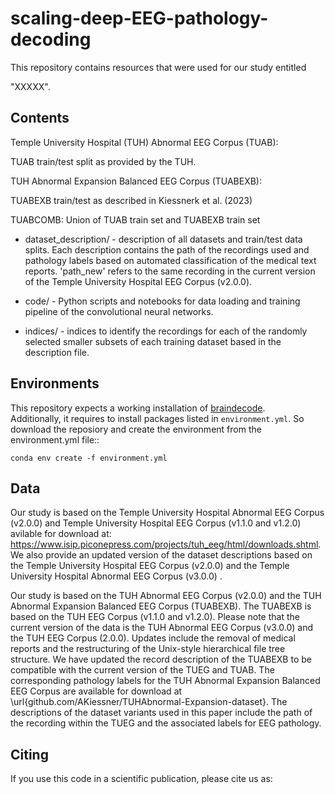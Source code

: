 # scaling-deep-EEG-pathology-decoding

This repository contains resources that were used for our study entitled

"XXXXX".

## Contents

Temple University Hospital (TUH) Abnormal EEG Corpus (TUAB):

TUAB train/test split as provided by the TUH.

TUH Abnormal Expansion Balanced EEG Corpus (TUABEXB):

TUABEXB train/test as described in Kiessnerk et al. (2023)



TUABCOMB: Union of TUAB train set and TUABEXB train set

- dataset_description/ - description of all datasets and train/test data splits. Each description contains the path of the recordings used and pathology labels based on automated classification of the medical text reports. 'path_new' refers to the same recording in the current version of the Temple University Hospital EEG Corpus (v2.0.0).

- code/ - Python scripts and notebooks for data loading and training pipeline of the convolutional neural networks.

- indices/ - indices to identify the recordings for each of the randomly selected smaller subsets of each training dataset based in the description file.

## Environments

This repository expects a working installation of [braindecode](https://github.com/braindecode/braindecode).  
Additionally, it requires to install packages listed in `environment.yml`. So download the reposiory and create the environment from the environment.yml file::

```
conda env create -f environment.yml
```



## Data

Our study is based on the Temple University Hospital Abnormal EEG Corpus (v2.0.0) and Temple University Hospital EEG Corpus (v1.1.0 and v1.2.0) avilable for download at: https://www.isip.piconepress.com/projects/tuh_eeg/html/downloads.shtml. We also provide an updated version of the dataset descriptions based on the Temple University Hospital EEG Corpus (v2.0.0) and the Temple University Hospital Abnormal EEG Corpus (v3.0.0) .

Our study is based on the TUH Abnormal EEG Corpus (v2.0.0) and the TUH Abnormal Expansion Balanced EEG Corpus (TUABEXB). The TUABEXB is based on the TUH EEG Corpus (v1.1.0 and v1.2.0).
Please note that the current version of the data is the TUH Abnormal EEG Corpus (v3.0.0) and the TUH EEG Corpus (2.0.0).
Updates include the removal of medical reports and the restructuring of the Unix-style hierarchical file tree structure. 
We have updated the record description of the TUABEXB to be compatible with the current version of the TUEG and TUAB.
The corresponding pathology labels for the TUH Abnormal Expansion Balanced EEG Corpus are available for download at \url{github.com/AKiessner/TUHAbnormal-Expansion-dataset}. The descriptions of the dataset variants used in this paper include the path of the recording within the TUEG and the associated labels for EEG pathology.

## Citing

If you use this code in a scientific publication, please cite us as:

```


```
